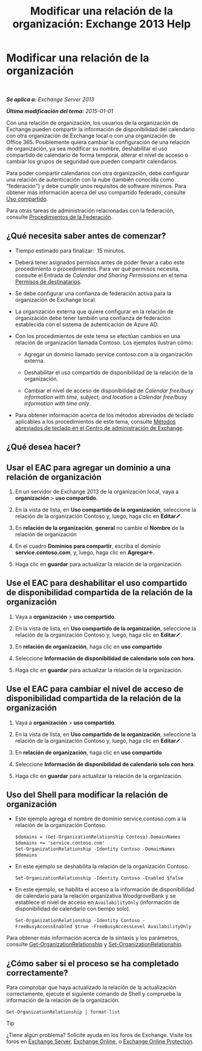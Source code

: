 ﻿---
title: 'Modificar una relación de la organización: Exchange 2013 Help'
TOCTitle: Modificar una relación de la organización
ms:assetid: 3713ef83-f01a-41bb-b127-62ca242dd7a4
ms:mtpsurl: https://technet.microsoft.com/es-es/library/JJ673055(v=EXCHG.150)
ms:contentKeyID: 49895567
ms.date: 05/22/2018
mtps_version: v=EXCHG.150
ms.translationtype: MT
---

# Modificar una relación de la organización

 

_**Se aplica a:** Exchange Server 2013_

_**Última modificación del tema:** 2015-01-01_

Con una relación de organización, los usuarios de la organización de Exchange pueden compartir la información de disponibilidad del calendario con otra organización de Exchange local o con una organización de Office 365. Posiblemente quiera cambiar la configuración de una relación de organización, ya sea modificar su nombre, deshabilitar el uso compartido de calendario de forma temporal, alterar el nivel de acceso o cambiar los grupos de seguridad que pueden compartir calendarios.

Para poder compartir calendarios con otra organización, debe configurar una relación de autenticación con la nube (también conocida como "federación") y debe cumplir unos requisitos de software mínimos. Para obtener más información acerca del uso compartido federado, consulte [Uso compartido](sharing-exchange-2013-help.md).

Para otras tareas de administración relacionadas con la federación, consulte [Procedimientos de la Federación](federation-procedures-exchange-2013-help.md).

## ¿Qué necesita saber antes de comenzar?

  - Tiempo estimado para finalizar:  15 minutos.

  - Deberá tener asignados permisos antes de poder llevar a cabo este procedimiento o procedimientos. Para ver qué permisos necesita, consulte el Entrada de *Calendar and Sharing Permissions* en el tema [Permisos de destinatarios](recipients-permissions-exchange-2013-help.md).

  - Se debe configurar una confianza de federación activa para la organización de Exchange local.

  - La organización externa que quiere configurar en la relación de organización debe tener también una confianza de federación establecida con el sistema de autenticación de Azure AD.

  - Con los procedimientos de este tema se efectúan cambios en una relación de organización llamada Contoso. Los ejemplos ilustran cómo:
    
      - Agregar un dominio llamado service.contoso.com a la organización externa.
    
      - Deshabilitar el uso compartido de disponibilidad de la relación de la organización.
    
      - Cambiar el nivel de acceso de disponibilidad de *Calendar free/busy information with time, subject, and location* a *Calendar free/busy information with time only*.

  - Para obtener información acerca de los métodos abreviados de teclado aplicables a los procedimientos de este tema, consulte [Métodos abreviados de teclado en el Centro de administración de Exchange](keyboard-shortcuts-in-the-exchange-admin-center-exchange-online-protection-help.md).

## ¿Qué desea hacer?

## Usar el EAC para agregar un dominio a una relación de organización

1.  En un servidor de Exchange 2013 de la organización local, vaya a **organización** \> **uso compartido**.

2.  En la vista de lista, en **Uso compartido de la organización**, seleccione la relación de la organización Contoso y, luego, haga clic en **Editar**![Icono Editar](images/Bb124582.6f53ccb2-1f13-4c02-bea0-30690e6ea71d(EXCHG.150).gif "Icono Editar").

3.  En **relación de la organización**, **general** no cambie el **Nombre** de la relación de organización

4.  En el cuadro **Dominios para compartir**, escriba el dominio **service.contoso.com**, y, luego, haga clic en **Agregar**![Agregar icono](images/JJ218640.c1e75329-d6d7-4073-a27d-498590bbb558(EXCHG.150).gif "Agregar icono").

5.  Haga clic en **guardar** para actualizar la relación de la organización.

## Use el EAC para deshabilitar el uso compartido de disponibilidad compartida de la relación de la organización

1.  Vaya a **organización** \> **uso compartido**.

2.  En la vista de lista, en **Uso compartido de la organización**, seleccione la relación de la organización Contoso y, luego, haga clic en **Editar**![Icono Editar](images/Bb124582.6f53ccb2-1f13-4c02-bea0-30690e6ea71d(EXCHG.150).gif "Icono Editar").

3.  En **relación de organización**, haga clic en **uso compartido**

4.  Seleccione **Información de disponibilidad de calendario solo con hora**.

5.  Haga clic en **guardar** para actualizar la relación de la organización.

## Use el EAC para cambiar el nivel de acceso de disponibilidad compartida de la relación de la organización

1.  Vaya a **organización** \> **uso compartido**.

2.  En la vista de lista, en **Uso compartido de la organización**, seleccione la relación de la organización Contoso y, luego, haga clic en **Editar**![Icono Editar](images/Bb124582.6f53ccb2-1f13-4c02-bea0-30690e6ea71d(EXCHG.150).gif "Icono Editar").

3.  En **relación de organización**, haga clic en **uso compartido**

4.  Seleccione **Información de disponibilidad de calendario solo con hora**.

5.  Haga clic en **guardar** para actualizar la relación de la organización.

## Uso del Shell para modificar la relación de organización

  - Este ejemplo agrega el nombre de dominio service.contoso.com a la relación de la organización Contoso.
    
        $domains = (Get-OrganizationRelationship Contoso).DomainNames
        $domains += 'service.contoso.com'
        Set-OrganizationRelationship -Identity Contoso -DomainNames $domains

  - En este ejemplo se deshabilita la relación de la organización Contoso.
    
        Set-OrganizationRelationship -Identity Contoso -Enabled $false

  - En este ejemplo, se habilita el acceso a la información de disponibilidad de calendario para la relación organizativa WoodgroveBank y se establece el nivel de acceso en `AvailabilityOnly` (información de disponibilidad de calendario con tiempo solo).
    
        Set-OrganizationRelationship -Identity Contoso -FreeBusyAccessEnabled $true -FreeBusyAccessLevel AvailabilityOnly

Para obtener más información acerca de la sintaxis y los parámetros, consulte [Get-OrganizationRelationship](https://technet.microsoft.com/es-es/library/ee332343\(v=exchg.150\)) y [Set-OrganizationRelationship](https://technet.microsoft.com/es-es/library/ee332326\(v=exchg.150\)).

## ¿Cómo saber si el proceso se ha completado correctamente?

Para comprobar que haya actualizado la relación de la actualización correctamente, ejecute el siguiente comando de Shell y compruebe la información de la relación de la organización.

    Get-OrganizationRelationship | format-list


> [!TIP]
> ¿Tiene algún problema? Solicite ayuda en los foros de Exchange. Visite los foros en <A href="https://go.microsoft.com/fwlink/p/?linkid=60612">Exchange Server</A>, <A href="https://go.microsoft.com/fwlink/p/?linkid=267542">Exchange Online</A>, o <A href="https://go.microsoft.com/fwlink/p/?linkid=285351">Exchange Online Protection</A>.


